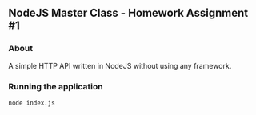 ## NodeJS Master Class - Homework Assignment #1

### About

A simple HTTP API written in NodeJS without using any framework.

### Running the application

```
node index.js
```

